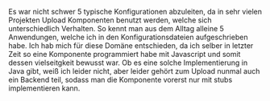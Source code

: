 Es war nicht schwer 5 typische Konfigurationen abzuleiten, da in sehr vielen Projekten Upload Komponenten benutzt werden, welche sich unterschiedlich Verhalten. So kennt man aus dem Alltag alleine 5 Anwendungen, welche ich in den Konfigurationsdateien aufgeschrieben habe. Ich hab mich für diese Domäne entschieden, da ich selber in letzter Zeit so eine Komponente programmiert habe mit Javascript und somit dessen vielseitgkeit bewusst war. Ob es eine solche Implementierung in Java gibt, weiß ich leider nicht, aber leider gehört zum Upload nunmal auch ein Backend teil, sodass man die Komponente vorerst nur mit stubs implementieren kann. 
